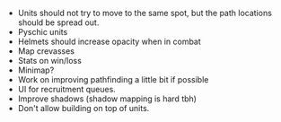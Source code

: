 - Units should not try to move to the same spot, but the path locations should be spread out.
- Pyschic units
- Helmets should increase opacity when in combat
- Map crevasses
- Stats on win/loss
- Minimap?
- Work on improving pathfinding a little bit if possible
- UI for recruitment queues.
- Improve shadows (shadow mapping is hard tbh)
- Don't allow building on top of units.
